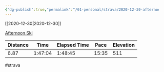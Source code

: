 ```yaml
---
{"dg-publish":true,"permalink":"/01-personal/strava/2020-12-30-afternoon-ski/"}
---
```



[[2020-12-30\|2020-12-30]]

[Afternoon Ski](https://www.strava.com/activities/4542066042)

| Distance | Time    | Elapsed Time | Pace  | Elevation |
| -------- | ------- | ------------ | ----- | --------- |
| 6.87     | 1:47:04 | 1:48:45      | 15:35 | 511       |




#strava
